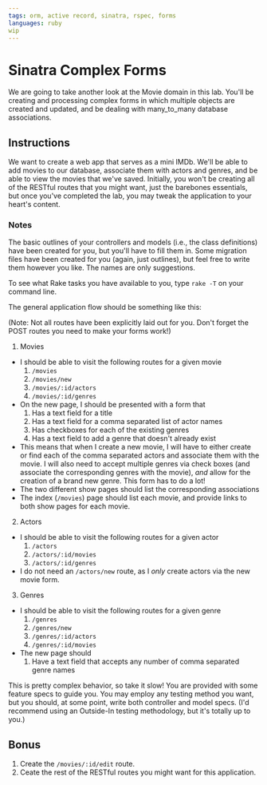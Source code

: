```yaml
---
tags: orm, active record, sinatra, rspec, forms
languages: ruby
wip
---
```


# Sinatra Complex Forms

We are going to take another look at the Movie domain in this lab. You'll be creating and processing complex forms in which multiple objects are created and updated, and be dealing with many_to_many database associations.

## Instructions

We want to create a web app that serves as a mini IMDb. We'll be able to add movies to our database, associate them with actors and genres, and be able to view the movies that we've saved. Initially, you won't be creating all of the RESTful routes that you might want, just the barebones essentials, but once you've completed the lab, you may tweak the application to your heart's content.

### Notes

The basic outlines of your controllers and models (i.e., the class definitions) have been created for you, but you'll have to fill them in. Some migration files have been created for you (again, just outlines), but feel free to write them however you like. The names are only suggestions.

To see what Rake tasks you have available to you, type `rake -T` on your command line.

The general application flow should be something like this:

(Note: Not all routes have been explicitly laid out for you. Don't forget the POST routes you need to make your forms work!)

1. Movies
  * I should be able to visit the following routes for a given movie
      1. `/movies`
      2. `/movies/new`
      3. `/movies/:id/actors`
      4. `/movies/:id/genres`
  * On the new page, I should be presented with a form that
      1. Has a text field for a title
      2. Has a text field for a comma separated list of actor names
      3. Has checkboxes for each of the existing genres
      4. Has a text field to add a genre that doesn't already exist
  * This means that when I create a new movie, I will have to either create or find each of the comma separated actors and associate them with the movie. I will also need to accept multiple genres via check boxes (and associate the corresponding genres with the movie), *and* allow for the creation of a brand new genre. This form has to do a lot!
  * The two different show pages should list the corresponding associations
  * The index (`/movies`) page should list each movie, and provide links to both show pages for each movie.

2. Actors
  * I should be able to visit the following routes for a given actor
      1. `/actors`
      2. `/actors/:id/movies`
      3. `/actors/:id/genres`
  * I do not need an `/actors/new` route, as I *only* create actors via the new movie form.

3. Genres
  * I should be able to visit the following routes for a given genre
      1. `/genres`
      2. `/genres/new`
      3. `/genres/:id/actors`
      4. `/genres/:id/movies`
  * The new page should
      1. Have a text field that accepts any number of comma separated genre names

This is pretty complex behavior, so take it slow! You are provided with some feature specs to guide you. You may employ any testing method you want, but you should, at some point, write both controller and model specs. (I'd recommend using an Outside-In testing methodology, but it's totally up to you.)

## Bonus

1. Create the `/movies/:id/edit` route.
2. Ceate the rest of the RESTful routes you might want for this application.